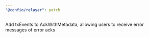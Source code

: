 ```yaml
---
"@confio/relayer": patch
---
```


Add txEvents to AckWithMetadata, allowing users to receive error messages of error acks

